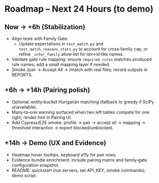 # Roadmap – Next 24 Hours (to demo)

## Now → +6h (Stabilization)
- Align tests with Family Gate:
  - Update expectations in `test_match.py` and `test_match_reasons_stats.py` to account for cross‑family cap, or refine `_infer_family` allow‑list for id↔id‑like names.
- Validate gate rule mapping: ensure `required_rules` matches produced rule names; add a small mapping layer if needed.
- Smoke /pair → Accept All → /match with real files; record outputs in REPORTS.

## +6h → +14h (Pairing polish)
- Optional: entity‑bucket Hungarian matching (fallback to greedy if SciPy unavailable).
- Many‑to‑one warning surfaced when two left tables compete for one right; render hint in Pairing UI.
- Add Cypress/E2E smoke: profile → pair → accept all → mapping → threshold interaction → export blocked/unblocked.

## +14h → Demo (UX and Evidence)
- Heatmap hover tooltips, keyboard a11y for pair rows.
- Evidence bundle enrichment: include pairing matrix and family‑gate configuration snapshot.
- README: quickstart (run servers, set API_KEY, smoke commands), demo script.

